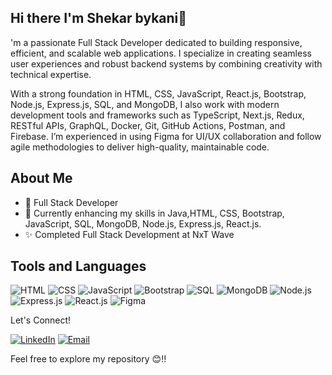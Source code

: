 ## Hi there I'm Shekar bykani👋
'm a passionate Full Stack Developer dedicated to building responsive, efficient, and scalable web applications. I specialize in creating seamless user experiences and robust backend systems by combining creativity with technical expertise.

With a strong foundation in HTML, CSS, JavaScript, React.js, Bootstrap, Node.js, Express.js, SQL, and MongoDB, I also work with modern development tools and frameworks such as TypeScript, Next.js, Redux, RESTful APIs, GraphQL, Docker, Git, GitHub Actions, Postman, and Firebase. I’m experienced in using Figma for UI/UX collaboration and follow agile methodologies to deliver high-quality, maintainable code.
## About Me
- 💼 Full Stack Developer
- 🌱 Currently enhancing my skills in Java,HTML, CSS, Bootstrap, JavaScript, SQL, MongoDB, Node.js, Express.js, React.js.
- ✨ Completed Full Stack Development at NxT Wave
## Tools and Languages
![HTML](https://img.shields.io/badge/HTML-FF4500?style=flat&logo=html5&logoColor=white)
![CSS](https://img.shields.io/badge/CSS-1572B6?style=flat&logo=css3&logoColor=white)
![JavaScript](https://img.shields.io/badge/JavaScript-F7DF1E?style=flat&logo=javascript&logoColor=black)
![Bootstrap](https://img.shields.io/badge/Bootstrap-563D7C?style=flat&logo=bootstrap&logoColor=white)
![SQL](https://img.shields.io/badge/SQL-4479A1?style=flat&logo=postgresql&logoColor=white)
![MongoDB](https://img.shields.io/badge/MongoDB-47A248?style=flat&logo=mongodb&logoColor=white)
![Node.js](https://img.shields.io/badge/Node.js-339933?style=flat&logo=node.js&logoColor=white)
![Express.js](https://img.shields.io/badge/Express.js-000000?style=flat&logo=express&logoColor=white)
![React.js](https://img.shields.io/badge/React.js-61DAFB?style=flat&logo=react&logoColor=black)
![Figma](https://img.shields.io/badge/Figma-F24E1E?style=flat&logo=figma&logoColor=white)

Let's Connect!

[![LinkedIn](https://img.shields.io/badge/LinkedIn-0077B5?style=flat&logo=linkedin&logoColor=white)](https://www.linkedin.com/in/shekaryadav/)
[![Email](https://img.shields.io/badge/Email-D14836?style=flat&logo=gmail&logoColor=white)](mailto:sbykani999@gmail.com)

Feel free to explore my repository 😊!!
